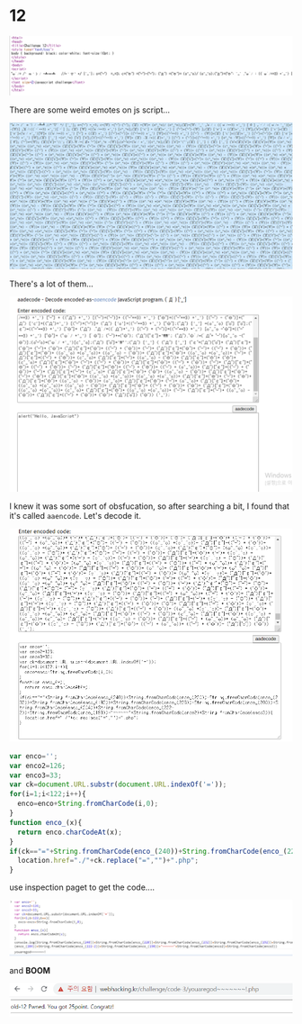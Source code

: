 # 12

![1](img/12_0.PNG)

There are some weird emotes on js script...

![1](img/12_1.PNG)

There's a lot of them...

![1](img/12_2.PNG)

I knew it was some sort of obsfucation, so after searching a bit, I found that it's called `aaencode`. Let's decode it. 

![1](img/12_3.PNG)

```javascript
var enco='';
var enco2=126;
var enco3=33;
var ck=document.URL.substr(document.URL.indexOf('='));
for(i=1;i<122;i++){
  enco=enco+String.fromCharCode(i,0);
}
function enco_(x){
  return enco.charCodeAt(x);
}
if(ck=="="+String.fromCharCode(enco_(240))+String.fromCharCode(enco_(220))+String.fromCharCode(enco_(232))+String.fromCharCode(enco_(192))+String.fromCharCode(enco_(226))+String.fromCharCode(enco_(200))+String.fromCharCode(enco_(204))+String.fromCharCode(enco_(222-2))+String.fromCharCode(enco_(198))+"~~~~~~"+String.fromCharCode(enco2)+String.fromCharCode(enco3)){
  location.href="./"+ck.replace("=","")+".php";
}

```
use inspection paget to get the code....

![1](img/12_4.PNG)

and **BOOM**

![1](img/12_5.PNG)


